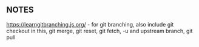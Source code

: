 ## NOTES
https://learngitbranching.js.org/ - for git branching, also include git checkout in this, git merge, git reset, git fetch, -u and upstream branch, git pull

